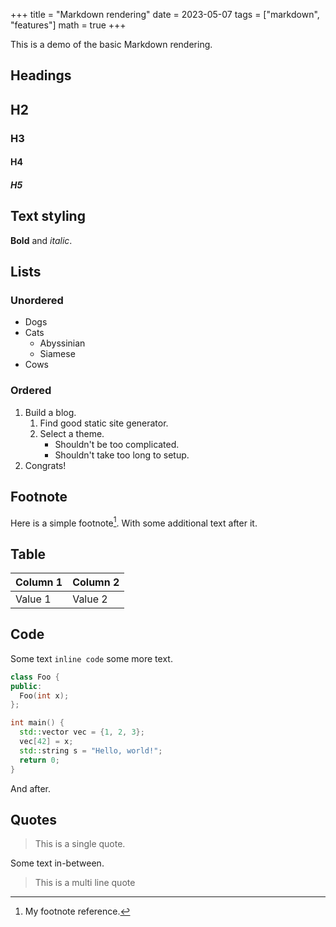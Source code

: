 +++
title = "Markdown rendering"
date = 2023-05-07
tags = ["markdown", "features"]
math = true
+++

This is a demo of the basic Markdown rendering.

## Headings

## H2

### H3

#### H4

##### H5

## Text styling

**Bold** and *italic*.

## Lists

### Unordered

- Dogs
- Cats
  - Abyssinian
  - Siamese
- Cows

### Ordered

1. Build a blog.
    1. Find good static site generator.
    2. Select a theme.
        - Shouldn't be too complicated.
        - Shouldn't take too long to setup.
2. Congrats!

## Footnote

Here is a simple footnote[^1]. With some additional text after it.

## Table

| Column 1 | Column 2 |
| --- | --- |
| Value 1 | Value 2 |

## Code

Some text `inline code` some more text.

```c++
class Foo {
public:
  Foo(int x);
};

int main() {
  std::vector vec = {1, 2, 3};
  vec[42] = x;
  std::string s = "Hello, world!";
  return 0;
}
```

And after.

## Quotes

> This is a single quote.

Some text in-between.

> This is a
> multi line
> quote

[^1]: My footnote reference.
